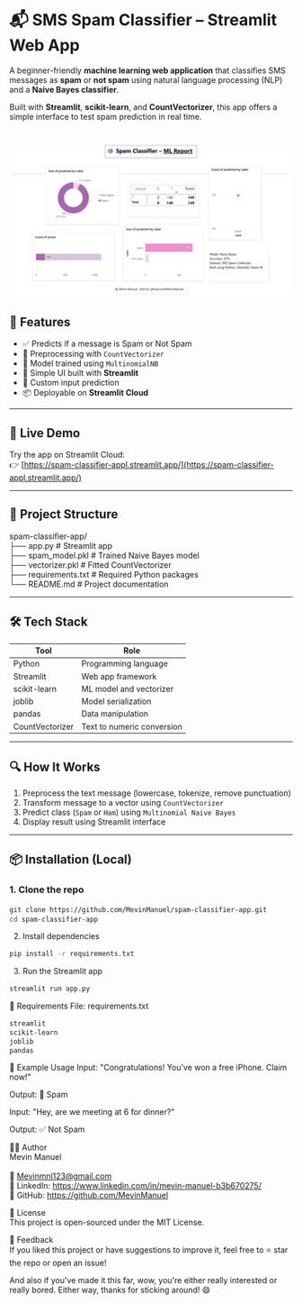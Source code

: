 # 📬 SMS Spam Classifier – Streamlit Web App


A beginner-friendly **machine learning web application** that classifies SMS messages as **spam** or **not spam** using natural language processing (NLP) and a **Naive Bayes classifier**.

Built with **Streamlit**, **scikit-learn**, and **CountVectorizer**, this app offers a simple interface to test spam prediction in real time.

![Power BI Dashboard for SMS Spam Detection App](powebi_dashboard.jpg)
---

## 🧠 Features

- ✅ Predicts if a message is Spam or Not Spam
- 🧹 Preprocessing with `CountVectorizer`
- 🤖 Model trained using `MultinomialNB`
- 🧾 Simple UI built with **Streamlit**
- 🧠 Custom input prediction
- 📦 Deployable on **Streamlit Cloud**

---

## 🚀 Live Demo

Try the app on Streamlit Cloud:  
👉 [https://spam-classifier-appl.streamlit.app/](https://spam-classifier-appl.streamlit.app/)  

---

## 📁 Project Structure

spam-classifier-app/ <br>
├── app.py # Streamlit app <br>
├── spam_model.pkl # Trained Naive Bayes model <br>
├── vectorizer.pkl # Fitted CountVectorizer <br>
├── requirements.txt # Required Python packages <br>
└── README.md # Project documentation <br>


---

## 🛠 Tech Stack

| Tool             | Role                        |
|------------------|-----------------------------|
| Python           | Programming language        |
| Streamlit        | Web app framework           |
| scikit-learn     | ML model and vectorizer     |
| joblib           | Model serialization         |
| pandas           | Data manipulation           |
| CountVectorizer  | Text to numeric conversion  |

---

## 🔍 How It Works

1. Preprocess the text message (lowercase, tokenize, remove punctuation)
2. Transform message to a vector using `CountVectorizer`
3. Predict class (`Spam` or `Ham`) using `Multinomial Naive Bayes`
4. Display result using Streamlit interface

---

## 📦 Installation (Local)

### 1. Clone the repo
```bash
git clone https://github.com/MevinManuel/spam-classifier-app.git
cd spam-classifier-app
```

2. Install dependencies
```bash
pip install -r requirements.txt
```

3. Run the Streamlit app
```bash
streamlit run app.py
```

🔐 Requirements
File: requirements.txt

```nginx
streamlit
scikit-learn
joblib
pandas
```

🧪 Example Usage
Input:
"Congratulations! You’ve won a free iPhone. Claim now!"

Output:
🚫 Spam

Input:
"Hey, are we meeting at 6 for dinner?"

Output:
✅ Not Spam

🧑‍💻 Author <br>
Mevin Manuel
<br>
<br>
📧 Mevinmnl123@gmail.com <br>
🔗 LinkedIn: https://www.linkedin.com/in/mevin-manuel-b3b670275/ <br>
🔗 GitHub: https://github.com/MevinManuel <br>

📄 License <br>
This project is open-sourced under the MIT License.

📢 Feedback <br>
If you liked this project or have suggestions to improve it, feel free to ⭐️ star the repo or open an issue!

And also if you've made it this far, wow, you're either really interested or really bored. Either way, thanks for sticking around! 😄
